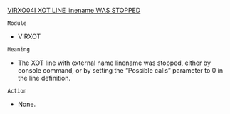 [VIRXO04I XOT LINE linename WAS STOPPED](https://virtel.readthedocs.io/en/latest/manuals/virtel/Virtel459MG/messages.html?highlight=VIRXO04I#VIRXO04I)

`Module`
- VIRXOT

`Meaning`
- The XOT line with external name linename was stopped, either by console command, or by setting the “Possible calls” parameter to 0 in the line definition.

`Action`
- None.
